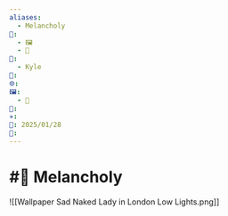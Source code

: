 ```yaml
---
aliases:
  - Melancholy
📁:
  - 🖼️
  - 🎨
👤:
  - Kyle
💱: 
🌐: 
🖼️:
  - 🎨
🎨: 
✳️: 
📅: 2025/01/28
🔀:
---
```

# #🎨 Melancholy

![[Wallpaper Sad Naked Lady in London Low Lights.png]]